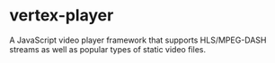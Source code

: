 # vertex-player
A JavaScript video player framework that supports HLS/MPEG-DASH streams as well as popular types of static video files. 
